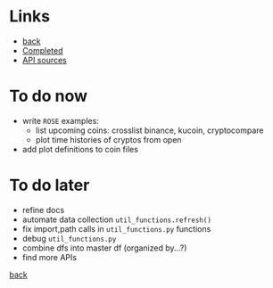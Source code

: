 # Links
- [back](../README)
- [Completed](./completed)
- [API sources](./APIsourcess)

# To do now 
- write `ROSE` examples:
	- list upcoming coins: crosslist binance, kucoin, cryptocompare
	- plot time histories of cryptos from open 
- add plot definitions to coin files

# To do later
- refine docs
- automate data collection `util_functions.refresh()`
- fix import,path calls in `util_functions.py` functions
- debug `util_functions.py`
- combine dfs into master df (organized by...?)
- find more APIs

[back](./README.md)
